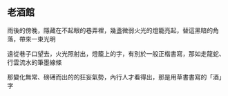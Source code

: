 ## 老酒館

雨後的傍晚，隱藏在不起眼的巷弄裡，幾盞微弱火光的燈籠亮起，替這黑暗的角落，帶來一束光明

遠從巷子口望去，火光照射出，燈籠上的字，有別於一般正楷書寫，那如走龍蛇、行雲流水的筆墨線條

那變化無常、磅礡而出的的狂妄氣勢，內行人才看得出，那是用草書書寫的「酒」字



